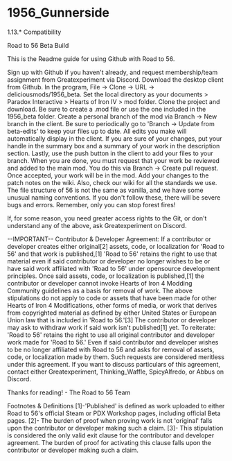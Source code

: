 # 1956_Gunnerside
1.13.* Compatibility


Road to 56 Beta Build

This is the Readme guide for using Github with Road to 56.

Sign up with Github if you haven't already, and request membership/team assignment from Greatexperiment via Discord.
Download the desktop client from Github.
In the program, File -> Clone -> URL -> deliciousmods/1956_beta.
Set the local directory as your documents > Paradox Interactive > Hearts of Iron IV > mod folder.
Clone the project and download.
Be sure to create a .mod file or use the one included in the 1956_beta folder.
Create a personal branch of the mod via Branch -> New branch in the client.
Be sure to periodically go to 'Branch -> Update from beta-edits' to keep your files up to date.
All edits you make will automatically display in the client. If you are sure of your changes, put your handle in the summary box and a summary of your work in the description section.
Lastly, use the push button in the client to add your files to your branch.
When you are done, you must request that your work be reviewed and added to the main mod. You do this via Branch -> Create pull request. Once accepted, your work will be in the mod.
Add your changes to the patch notes on the wiki.
Also, check our wiki for all the standards we use. The file structure of 56 is not the same as vanilla, and we have some unusual naming conventions. If you don't follow these, there will be severe bugs and errors. Remember, only you can stop forest fires!

If, for some reason, you need greater access rights to the Git, or don't understand any of the above, ask Greatexperiment on Discord.

--IMPORTANT--
Contributor & Developer Agreement:
If a contributor or developer creates either original[2] assets, code, or localization for 'Road to 56' and that work is published,[1] 'Road to 56' retains the right to use that material even if said contributor or developer no longer wishes to be or have said work affiliated with 'Road to 56' under opensource development principles.
Once said assets, code, or localization is published,[1] the contributor or developer cannot invoke Hearts of Iron 4 Modding Community guidelines as a basis for removal of work.
The above stipulations do not apply to code or assets that have been made for other Hearts of Iron 4 Modifications, other forms of media, or work that derives from copyrighted material as defined by either United States or European Union law that is included in 'Road to 56.'[3]
The contributor or developer may ask to withdraw work if said work isn't published[1] yet. 
To reiterate: 'Road to 56' retains the right to use all original contributor and developer work made for 'Road to 56.' Even if said contributor and developer wishes to be no longer affiliated with Road to 56 and asks for removal of assets, code, or localization made by them. Such requests are considered meritless under this agreement.
If you want to discuss particulars of this agreement, contact either Greatexperiment, Thinking_Waffle, SpicyAlfredo, or Abbus on Discord.

Thanks for reading! - The Road to 56 Team

Footnotes & Definitions
[1]-'Published' is defined as work uploaded to either Road to 56's official Steam or PDX Workshop pages, including official Beta pages.
[2]- The burden of proof when proving work is not 'original' falls upon the contributor or developer making such a claim. 
[3]- This stipulation is considered the only valid exit clause for the contributor and developer agreement. The burden of proof for activating this clause falls upon the contributor or developer making such a claim.
